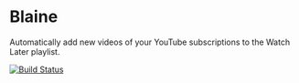 # Blaine

Automatically add new videos of your YouTube subscriptions to the Watch Later playlist.

[![Build Status](https://travis-ci.com/eeng/blaine.svg?branch=master)](https://travis-ci.com/eeng/blaine)
